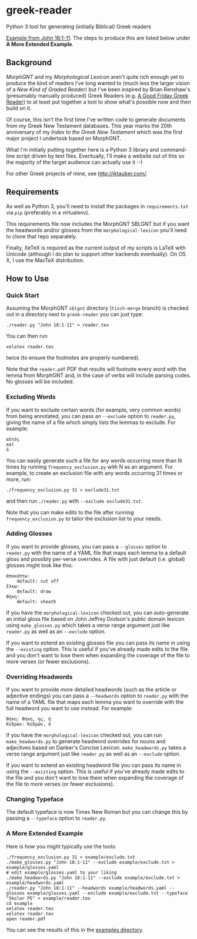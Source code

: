 # greek-reader

Python 3 tool for generating (initially Biblical) Greek readers

[Example from John 18:1-11](https://github.com/jtauber/greek-reader/raw/master/example/reader.pdf).
The steps to produce this are listed below under **A More Extended Example**.


## Background

*MorphGNT* and my *Morphological Lexicon* aren't quite rich enough yet to
produce the kind of readers I've long wanted to (much less the larger vision of
a *New Kind of Graded Reader*) but I've been inspired by Brian Renshaw's
(presumably manually produced) Greek Readers (e.g.
[A Good Friday Greek Reader](http://ntexegesis.com/blog/2014/4/18/a-good-friday-greek-reader-john-18-19))
to at least put together a tool to show what's possible now and then build on
it.

Of course, this isn't the first time I've written code to generate documents
from my Greek New Testament databases. This year marks the 20th anniversary of
my *Index to the Greek New Testament* which was the first major project I
undertook based on MorphGNT.

What I'm initially putting together here is a Python 3 library and command-line
script driven by text files. Eventually, I'll make a website out of this so the
majority of the target audience can actually use it :-)

For other Greek projects of mine, see <http://jktauber.com/>.


## Requirements

As well as Python 3, you'll need to install the packages in `requirements.txt`
via `pip` (preferably in a virtualenv).

This requirements file now includes the MorphGNT SBLGNT but if you want the
headwords and/or glosses from the `morphological-lexicon` you'll need to clone
that repo separately.

Finally, XeTeX is required as the current output of my scripts is LaTeX with
Unicode (although I do plan to support other backends eventually). On OS X, I
use the MacTeX distribution.


## How to Use


### Quick Start

Assuming the MorphGNT `sblgnt` directory (`tisch-merge` branch) is checked out
in a directory next to `greek-reader` you can just type:

    ./reader.py "John 18:1-11" > reader.tex

You can then run

    xelatex reader.tex

twice (to ensure the footnotes are properly numbered).

Note that the `reader.pdf` PDF that results will footnote every word with the
lemma from MorphGNT and, in the case of verbs will include parsing codes. No
glosses will be included.


### Excluding Words

If you want to exclude certain words (for example, very common words) from
being annotated, you can pass an `--exclude` option to `reader.py`, giving the
name of a file which simply lists the lemmas to exclude. For example:

    αὐτός
    καί
    ὁ

You can easily generate such a file for any words occurring more than N times
by running `frequency_exclusion.py` with N as an argument. For example, to
create an exclusion file with any words occurring 31 times or more, run:

    ./frequency_exclusion.py 31 > exclude31.txt

and then run `./reader.py` with `--exclude exclude31.txt`.

Note that you can make edits to the file after running `frequency_exclusion.py`
to tailor the exclusion list to your needs.


### Adding Glosses

If you want to provide glosses, you can pass a `--glosses` option to `reader.py`
with the name of a YAML file that maps each lemma to a default gloss and
possibly per-verse overrides. A file with just default (i.e. global) glosses
might look like this:

    ἀποκόπτω:
        default: cut off
    ἕλκω:
        default: draw
    θήκη:
        default: sheath

If you have the `morphological-lexicon` checked out, you can auto-generate an
initial gloss file based on John Jeffrey Dodson's public domain lexicon using
`make_glosses.py` which takes a verse range argument just like `reader.py` as
well as an `--exclude` option.

If you want to extend an existing glosses file you can pass its name in using
the `--existing` option. This is useful if you've already made edits to the file
and you don't want to lose them when expanding the coverage of the file to more
verses (or fewer exclusions).


### Overriding Headwords

If you want to provide more detailed headwords (such as the article or
adjective endings) you can pass a `--headwords` option to `reader.py` with the
name of a YAML file that maps each lemma you want to override with the full
headword you want to use instead. For example:

    θήκη: θήκη, ης, ἡ
    Κεδρών: Κεδρών, ὁ

If you have the `morphological-lexicon` checked out, you can run
`make_headwords.py` to generate headword overrides for nouns and adjectives
based on Danker's Concise Lexicon. `make_headwords.py` takes a verse range
argument just like `reader.py` as well as an `--exclude` option.

If you want to extend an existing headword file you can pass its name in using
the `--existing` option. This is useful if you've already made edits to the file
and you don't want to lose them when expanding the coverage of the file to more
verses (or fewer exclusions).


### Changing Typeface

The default typeface is now Times New Roman but you can change this by passing
a `--typeface` option to `reader.py`.


### A More Extended Example

Here is how you might typically use the tools:

    ./frequency_exclusion.py 31 > example/exclude.txt
    ./make_glosses.py "John 18:1-11" --exclude example/exclude.txt > example/glosses.yaml
    # edit example/glosses.yaml to your liking
    ./make_headwords.py "John 18:1-11" --exclude example/exclude.txt > example/headwords.yaml
    ./reader.py "John 18:1-11" --headwords example/headwords.yaml --glosses example/glosses.yaml --exclude example/exclude.txt --typeface "Skolar PE" > example/reader.tex
    cd example
    xelatex reader.tex
    xelatex reader.tex
    open reader.pdf

You can see the results of this in the
[examples directory](https://github.com/jtauber/greek-reader/tree/master/example).
